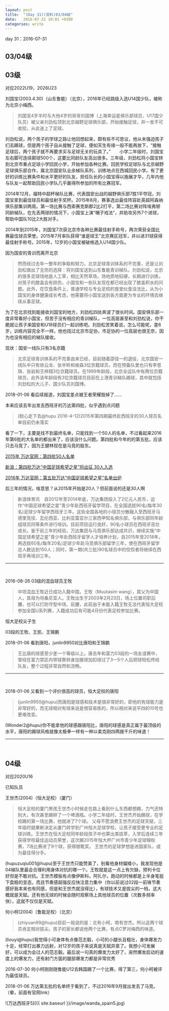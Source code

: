 ```yaml
---
layout: post
title:  "(Day 31)(资料)03/04级"
date:   2016-07-31 10:01 +0300
categories: write
---
```


day 31：2016-07-31

03/04级
-



03级
-

对应2022U19，2026U23

刘国宝(2003.4.30)（山东鲁能）（北京），2016年已经跳级入选U14国少队，被称为北京小梅西。

>刘国宝4岁半时与大他4岁的哥哥刘国博（上海幸运星俱乐部球员、U17国少队员）被父亲刘劲松领到北京越野足球俱乐部，开始接触足球，并一发不可收拾，从此迷上了足球。
>
刘劲松说，两个孩子的学球之路让他回想起来，颇有些不可思议，他从未强迫孩子们去踢球，但是两个孩子自从接触了足球，便如天生有缘一般不能再放下，“接触足球后，两个孩子就不再要求买与足球无关的玩具了。”　　小学二年级时，刘国宝左右脚可连续颠球500个，这要比同龄队友高出很多。三年级，刘劲松将小国宝转到北京市重点足球小学回民小学，开始参加各种比赛。回民学校足球队与北京越野足球俱乐部合作，属北京国安队业余梯队系列，训练地点在西城回民小学。有了更好的训练比赛条件和水平更好的队友，担任队长的小国宝得以施展才华，几年内他与队友一起帮助回民小学队几乎赢得所参加的所有比赛冠军。
>
2014年12月，福特中超杯梯队比赛，代表国安出战的越野俱乐部7胜1平夺冠，刘国宝拿到最佳球员和最佳射手奖杯。2015年8月，赛事选出最佳阵容赴英超阿森纳俱乐部集训两周。第一场比赛与西索赛克斯郡2比2打平，第二场比赛对阵埃弗顿同龄梯队，在先丢两球的情况下，小国宝上演“帽子戏法”，并助攻另外7个进球，帮助中国队10比2大胜对手。
>
2014年到2015年，刘国宝7次获北京市各种比赛最佳射手称号，两次荣获全国比赛最佳球员荣誉。2015年7月率队获得“谁是球王”北京赛区冠军，并以进31球获得最佳射手称号。2015年，12岁的小国宝被破格选入U14国少队。

因为国安的青训而离开北京

>然而经过去年一整年的争取和努力，北京足球青训体系的不完善，还是让刘劲松做出了无奈的选择：将刘国宝送到山东鲁能青训梯队。刘劲松说，北京的很多足球场地是人工草，相比天然草场，场地质地较硬，长期进行训练，对孩子的膝盖会有损伤，小国宝和一些队友现在都已经出现了膝盖积水的问题。此外，在饮食条件上，普通学校与专业足校的食堂伙食没法比，从为小国宝的身体健康成长考虑，他需要将小国宝送到各方面更为专业的环境去继续从事足球。
>
为了在北京找到能接收刘国宝的地方，刘劲松四处奔波了很长时间。国安俱乐部一度非常看好小国宝，但苦于没有相应的青训梯队，一位高层甚至和刘劲松说，你干脆就让孩子来国安和U18球员们一起训练吧。刘劲松苦笑着说，怎么可能呢，差6岁，训练内容完全不一样。他也找过北京市足协，市足协的一位高层也很无奈，因为也没有相应的梯队接收。

现状：国安一线队只有3名京籍

>北京足球青训体系的不完善由来已经，目前随着邵佳一的退役，北京国安一线队中只有徐云龙、张辛昕和侯森3位京籍球员，而在预备队里也只有李思琪、张岩和王梓翔3位京籍球员。在1999年龄段，北京全运队中有两位京籍球员，此外该年龄段有3位京籍球员目前在上港青训梯队踢球，其中就包括刘劲松的大儿子、国少队员刘国博。

2018-01-06 看后续报道，刘国宝差点被王者荣耀毁掉了……


本来应该去年出发去西班牙的万达第四批，似乎遇到点问题

>(耐心走下去@hupu 2016-4-12)2015年第四期最终赴西班牙的30人球员名单目前仍未落实

看了一下，主要是找不到最终名单，只能找到一个50人的名单，不过看起来2016年第6批的大名单的都出来了，应该没什么问题。第四批和今年的的第五批，应该只去马竞了，因为王健林现在是马竞的股东。

[2015年 万达官网：第四批50人名单](http://www.wanda.cn/2015/2015_0512/31262.html)

[新浪：第四批万达“中国足球希望之星”将出征 30人入选](http://sports.sina.com.cn/china/2015-07-19/doc-ifxfaswm0888697.shtml)

[2016年 万达官网：第五批万达“中国足球希望之星”名单出炉](http://www.wanda.cn/mobile/2016/news_0429/1474.html)

后三年的情况，啥意思？从2015年开始是20人？但前面说的还是30人啊

>新浪体育讯　自2012年至2014年底，万达集团投入了2亿元人民币，运作“中国足球希望之星”青少年赴西班牙留学项目，在全国选拔90名(每年30名)足球少年留学西班牙三年。这些全国各地的小球员分散融入至西班牙马德里竞技、瓦伦西亚、比利亚雷亚尔三家西甲知名俱乐部，与俱乐部同年龄组球员同等条件进行培训。目前项目运行良好，90名小球员在西班牙茁壮成长。鉴于前三年的经验，万达集团与马竞俱乐部达成共识，继续实施“中国足球希望之星”青少年赴西班牙留学人才培养计划，自2015年至2018年，再选拔60名(每年20名)足球少年赴马竞俱乐部留学三年，使在西班牙留学总人数达到150人；同时，第一期(共三批)90名球员中的佼佼者将继续在西班牙再培训三年。

***
<br>

2016-08-26 03级的混血球员王牧

>中坦混血王牧近日成功入籍中国，王牧（Muutasim wang），其父为中国人，其母为坦桑尼亚人。王牧出生于2003年2月23日，场上位置司职后腰，也可以打防守型中场、前腰，此前由于未能入籍王牧无法代表恒大足校参加全国U系列赛，入籍成功后有可能4月份代表足校参加比赛。

恒大足校尖子生

03段的王牧、王凯、王锦鹏

2018-01-06 看到唐阳，junlin9950对比唐阳和王锦鹏

>王比唐的球感至少差一个等级以上。唐去年和富力03段的一场友谊赛中，曾经在富力禁区内带球靠转身加拨球加扣球过了3一5个人后把球轻松传给队友，整个过程非常自然和流畅。

***
<br>

2018-01-06 又看到一个评价很高的球员，恒大足校的唐阳

>(junlin9950@hupu)而唐阳是球感和技术是很非常好的，即他的有球能力是非常好的，而无球相对有球来说是很容易练的，所以相对来说平四的10号也更难改变。
>
(Wonder2@hupu)你不能拿他的球感跟唐阳比，唐阳的球感是真正属于最顶级的水平，唐阳的踢球风格就像太极拳一样有一种以柔克刚四两拨千斤的味道！


***
<br>

04级
-

对应2020U16

已知队员

王世杰(2004)（恒大足校）（厦门）

>恒大足校的厦门男孩王世杰小时候走在路上看到什么东西都想踢，力气还特别大，有次甚至踢碎了一个啤酒瓶。小学二年级时，王世杰开始踢球，在学校踢的第一场比赛，他就进了7个球。 父母不愿浪费王世杰的足球天赋，三年级时就果断决定从厦门转学到广州恒大足球学校，让孩子接受更专业的足球训练。王世杰在恒大足校同年龄段孩子中也算出类拔萃，入学后连续三年获得学校最佳运动员荣誉，这次踢2015年恒大杯广州市青少年足球锦标赛，7场比赛进了9个球，获得银靴奖。 王世杰的足球梦想是进国家队，成为最佳得分手。
>
(hupuzuqiu001@hupu)至于王世杰只能赞美了，别看他身材偏矮小，我发现他是04梯队里最会合理利用身体对抗的哪一个。王牧就是这一点上有欠缺，预判卡位好但是不敢对抗。王世杰模板有点像伊斯科，阿扎尔，跑动的时候都是上半身笔挺下盘稳的变态，而且节奏感超强反应快注意力集中（你以前说过02段一前锋节奏感好我本来也有同感，但是和王世杰就没得比），有球技术又是拔尖的一档，这大概就是天赋。还有他无球的时候会随时观察场上其他球员的位置（次数多频率快），这就不仅仅是天赋。

何小柯(2004)（鲁能足校）（北京）

>(zhiyuan99@hupu)目前一般说的是：北有小柯，南有世杰。所以这两个球员肯定相对拔尖。孩子的家长都说他两个比赛，有点C罗对梅西的味道。
>
(liouyi@hupu)我觉得小可身体有点像范志毅，小可的小腿长且粗壮，身体爆发力十足，经常打出暴力远射，对12岁的孩子来说真是天赋异禀了。我想小可发展好，可以成为会过人的范志毅。最后说一句真的爆发力太好了，突然爆发启动的速度上的爆发力，还有射门方面的腿部爆发力都是非常优秀

2016-07-30 何小柯刚刚随鲁能U12去韩国踢了一个比赛，得了第三，何小柯被评为最佳球员。

2018-01-06 万达第五批的名单终于看到了，不过2016年9月就出发去了马竞。（晕，前面有官网link）

![万达西班牙5]({{ site.baseurl }}/image/wanda_spain5.jpg)




<!--end-->
